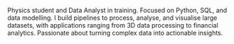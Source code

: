 Physics student and Data Analyst in training. Focused on Python, SQL, and data modelling. I build pipelines to process, analyse, and visualise large datasets, with applications ranging from 3D data processing to financial analytics. Passionate about turning complex data into actionable insights.
<!--
**ToasterA/ToasterA** is a ✨ _special_ ✨ repository because its `README.md` (this file) appears on your GitHub profile.

Here are some ideas to get you started:

- 🔭 I’m currently working on ...
- 🌱 I’m currently learning ...
- 👯 I’m looking to collaborate on ...
- 🤔 I’m looking for help with ...
- 💬 Ask me about ...
- 📫 How to reach me: ...
- 😄 Pronouns: ...
- ⚡ Fun fact: ...
-->
